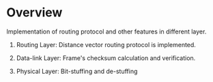 # Overview

Implementation of routing protocol and other features in different layer.

1. Routing Layer: Distance vector routing protocol is implemented.

2. Data-link Layer: Frame's checksum calculation and verification.

3. Physical Layer: Bit-stuffing and de-stuffing
